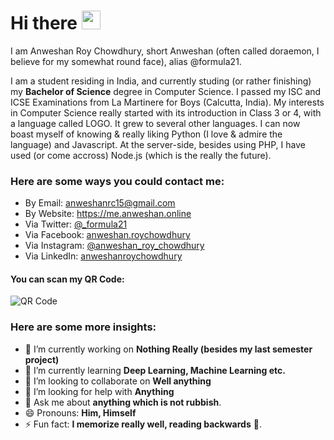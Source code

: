 # Hi there <img src="https://raw.githubusercontent.com/MartinHeinz/MartinHeinz/master/wave.gif" width="30px"/>


I am Anweshan Roy Chowdhury, short Anweshan (often called doraemon, I believe for my somewhat round face), alias @formula21.

I am a student residing in India, and currently studing (or rather finishing) my **Bachelor of Science** degree in Computer Science. I passed my ISC and ICSE Examinations from La Martinere for Boys (Calcutta, India). My interests in Computer Science really started with its introduction in Class 3 or 4, with a language called LOGO. It grew to several other languages. I can now boast myself of knowing & really liking Python (I love & admire the language) and Javascript. At the server-side, besides using PHP, I have used (or come accross) Node.js (which is the really the future).

### Here are some ways you could contact me:
- By Email: anweshanrc15@gmail.com
- By Website: https://me.anweshan.online
- Via Twitter: [@_formula21](https://twitter.com/_formula21)
- Via Facebook: [anweshan.roychowdhury](https://www.facebook.com/anweshan.roychowdhury)
- Via Instagram: [@anweshan_roy_chowdhury](https://instagram.com/anweshan_roy_chowdhury)
- Via LinkedIn: [anweshanroychowdhury](https://in.linkedin.com/in/anweshanroychowdhury)

#### You can scan my QR Code:
![QR Code](https://gravatar.com/11250e280ebaee84010f3b5ca23a918a.qr)


### Here are some more insights:
- 🔭 I’m currently working on **Nothing Really (besides my last semester project)**
- 🌱 I’m currently learning **Deep Learning, Machine Learning etc.**
- 👯 I’m looking to collaborate on **Well anything**
- 🤔 I’m looking for help with **Anything**
- 💬 Ask me about **anything which is not rubbish**.
- 😄 Pronouns: **Him, Himself**
- ⚡ Fun fact: **I memorize really well, reading backwards** 📖.
